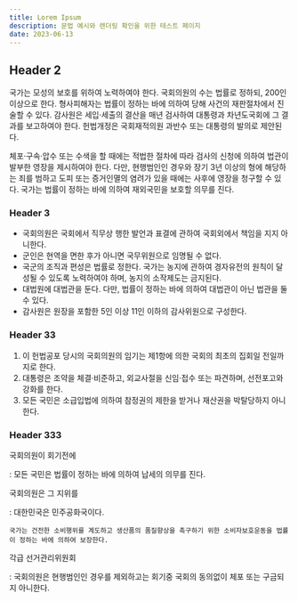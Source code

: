 ```yaml
---
title: Lorem Ipsum
description: 문법 예시와 렌더링 확인을 위한 테스트 페이지
date: 2023-06-13
---
```


## Header 2

국가는 모성의 보호를 위하여 노력하여야 한다. 국회의원의 수는 법률로 정하되, 200인 이상으로 한다. 형사피해자는 법률이 정하는 바에 의하여 당해 사건의 재판절차에서 진술할 수 있다. 감사원은 세입·세출의 결산을 매년 검사하여 대통령과 차년도국회에 그 결과를 보고하여야 한다. 헌법개정은 국회재적의원 과반수 또는 대통령의 발의로 제안된다.

체포·구속·압수 또는 수색을 할 때에는 적법한 절차에 따라 검사의 신청에 의하여 법관이 발부한 영장을 제시하여야 한다. 다만, 현행범인인 경우와 장기 3년 이상의 형에 해당하는 죄를 범하고 도피 또는 증거인멸의 염려가 있을 때에는 사후에 영장을 청구할 수 있다. 국가는 법률이 정하는 바에 의하여 재외국민을 보호할 의무를 진다.

### Header 3

- 국회의원은 국회에서 직무상 행한 발언과 표결에 관하여 국회외에서 책임을 지지 아니한다.
- 군인은 현역을 면한 후가 아니면 국무위원으로 임명될 수 없다.
- 국군의 조직과 편성은 법률로 정한다. 국가는 농지에 관하여 경자유전의 원칙이 달성될 수 있도록 노력하여야 하며, 농지의 소작제도는 금지된다.
- 대법원에 대법관을 둔다. 다만, 법률이 정하는 바에 의하여 대법관이 아닌 법관을 둘 수 있다.
- 감사원은 원장을 포함한 5인 이상 11인 이하의 감사위원으로 구성한다.

### Header 33

1. 이 헌법공포 당시의 국회의원의 임기는 제1항에 의한 국회의 최초의 집회일 전일까지로 한다.
2. 대통령은 조약을 체결·비준하고, 외교사절을 신임·접수 또는 파견하며, 선전포고와 강화를 한다.
3. 모든 국민은 소급입법에 의하여 참정권의 제한을 받거나 재산권을 박탈당하지 아니한다.

### Header 333

국회의원이 회기전에

:   모든 국민은 법률이 정하는 바에 의하여 납세의 의무를 진다.

국회의원은 그 지위를

:   대한민국은 민주공화국이다.

    국가는 건전한 소비행위를 계도하고 생산품의 품질향상을 촉구하기 위한 소비자보호운동을 법률이 정하는 바에 의하여 보장한다.

각급 선거관리위원회

:   국회의원은 현행범인인 경우를 제외하고는 회기중 국회의 동의없이 체포 또는 구금되지 아니한다.
